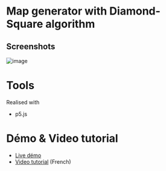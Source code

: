 
# Map generator with Diamond-Square algorithm

## Screenshots

![image](https://drive.google.com/uc?export=view&id=1-kYPSatlgv-w07-0X-MsyudwT3J8NNJ_)
# Tools

Realised with
- p5.js

# Démo & Video tutorial

- [Live démo](https://bandedecodeurs.github.io/map_generator_diamond_square/)
- [Video tutorial](https://youtu.be/bs0BQk2hH6I) (French)


